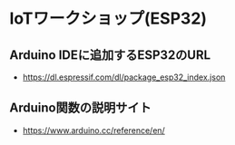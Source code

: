 # IoTワークショップ(ESP32)

## Arduino IDEに追加するESP32のURL

* https://dl.espressif.com/dl/package_esp32_index.json

## Arduino関数の説明サイト

* https://www.arduino.cc/reference/en/
